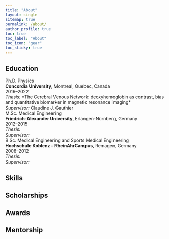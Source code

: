 ```yaml
---
title: "About"
layout: single
sitemap: true
permalink: /about/
author_profile: true
toc: true
toc_label: "About"
toc_icon: "gear"
toc_sticky: true
---
```


## Education
<div class="edu-entry">
  <span class="edu-degree">Ph.D. Physics</span>   
  <br><strong>Concordia University</strong>, Montreal, Quebec, Canada  
  <br>2016–2022  
  <br><em>Thesis:</em> *The Cerebral Venous Network: deoxyhemoglobin as contrast, bias and quantitative biomarker in magnetic resonance imaging*  
  <br><em>Supervisor:</em> Claudine J. Gauthier  
</div>

<div class="edu-entry">
  <span class="edu-degree">M.Sc.</span> Medical Engineering  
  <br><strong>Friedrich-Alexander University</strong>, Erlangen-Nürnberg, Germany  
  <br>2012–2015  
  <br><em>Thesis:</em>  
  <br><em>Supervisor:</em>  
</div>

<div class="edu-entry">
  <span class="edu-degree">B.Sc.</span> Medical Engineering and Sports Medical Engineering  
  <br><strong>Hochschule Koblenz – RheinAhrCampus</strong>, Remagen, Germany  
  <br>2008–2012  
  <br><em>Thesis:</em>  
  <br><em>Supervisor:</em>  
</div>

## Skills

## Scholarships

## Awards

## Mentorship
